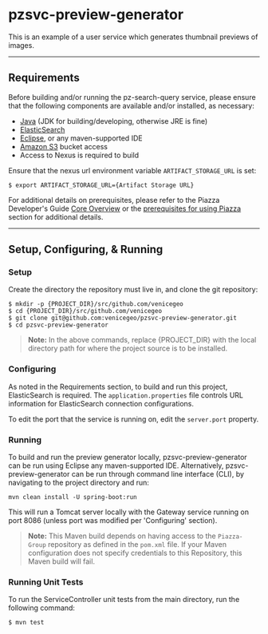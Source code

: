 # pzsvc-preview-generator
This is an example of a user service which generates thumbnail previews of images.

***
## Requirements
Before building and/or running the pz-search-query service, please ensure that the following components are available and/or installed, as necessary:
- [Java](http://www.oracle.com/technetwork/java/javase/downloads/index.html) (JDK for building/developing, otherwise JRE is fine)
- [ElasticSearch](https://www.elastic.co/)
- [Eclipse](https://www.eclipse.org/downloads/), or any maven-supported IDE
- [Amazon S3](https://docs.aws.amazon.com/AmazonS3/latest/gsg/GetStartedWithS3.html) bucket access
- Access to Nexus is required to build

Ensure that the nexus url environment variable `ARTIFACT_STORAGE_URL` is set:

	$ export ARTIFACT_STORAGE_URL={Artifact Storage URL}

For additional details on prerequisites, please refer to the Piazza Developer's Guide [Core Overview](https://github.com/venicegeo/pz-docs/blob/master/documents/devguide/02-pz-core.md) or the 
[prerequisites for using Piazza](https://github.com/venicegeo/pz-docs/blob/master/documents/devguide/03-jobs.md) section for additional details.

***
## Setup, Configuring, & Running
### Setup

Create the directory the repository must live in, and clone the git repository:

    $ mkdir -p {PROJECT_DIR}/src/github.com/venicegeo
	$ cd {PROJECT_DIR}/src/github.com/venicegeo
    $ git clone git@github.com:venicegeo/pzsvc-preview-generator.git
    $ cd pzsvc-preview-generator

>__Note:__ In the above commands, replace {PROJECT_DIR} with the local directory path for where the project source is to be installed.

### Configuring
As noted in the Requirements section, to build and run this project, ElasticSearch is required. The `application.properties` file controls URL information for ElasticSearch connection configurations.

To edit the port that the service is running on, edit the `server.port` property.

### Running
To build and run the preview generator locally, pzsvc-preview-generator can be run using Eclipse any maven-supported IDE. Alternatively, pzsvc-preview-generator can be run through command line interface (CLI), by navigating to the project directory and run:

`mvn clean install -U spring-boot:run`

This will run a Tomcat server locally with the Gateway service running on port 8086 (unless port was modified per 'Configuring' section).

> __Note:__ This Maven build depends on having access to the `Piazza-Group` repository as defined in the `pom.xml` file. If your Maven configuration does not specify credentials to this Repository, this Maven build will fail.

### Running Unit Tests

To run the ServiceController unit tests from the main directory, run the following command:

	$ mvn test

